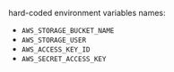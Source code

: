 hard-coded environment variables names:
+   `AWS_STORAGE_BUCKET_NAME`
+   `AWS_STORAGE_USER`
+   `AWS_ACCESS_KEY_ID`
+   `AWS_SECRET_ACCESS_KEY`

